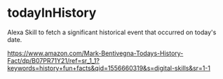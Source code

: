 # todayInHistory
Alexa Skill to fetch a significant historical event that occurred on today's date.

https://www.amazon.com/Mark-Bentivegna-Todays-History-Fact/dp/B07PR71Y21/ref=sr_1_1?keywords=history+fun+facts&qid=1556660319&s=digital-skills&sr=1-1
